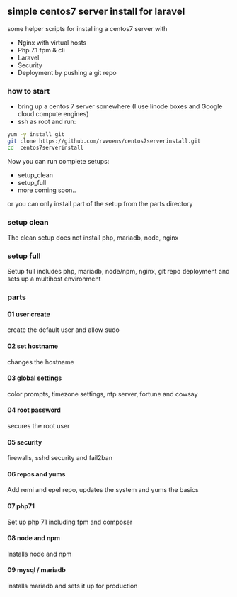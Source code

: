## simple centos7 server install for laravel
some helper scripts for installing a centos7 server with

* Nginx with virtual hosts
* Php 7.1 fpm & cli  
* Laravel
* Security 
* Deployment by pushing a git repo


### how to start

* bring up a centos 7 server somewhere (I use linode boxes and Google cloud compute engines)
* ssh as root and run:

```bash
yum -y install git
git clone https://github.com/rvwoens/centos7serverinstall.git
cd  centos7serverinstall
```

Now you can run complete setups:

- setup_clean
- setup_full
- more coming soon..

or you can only install part of the setup from the parts directory

### setup clean

The clean setup does not install php, mariadb, node, nginx

### setup full

Setup full includes php, mariadb, node/npm, nginx, git repo deployment and sets up a multihost environment


### parts

#### 01 user create
create the default user and allow sudo

#### 02 set hostname
changes the hostname

#### 03 global settings
color prompts, timezone settings, ntp server, fortune and cowsay

#### 04 root password
secures the root user

#### 05 security
firewalls, sshd security and fail2ban

#### 06 repos and yums
Add remi and epel repo, updates the system and yums the basics

#### 07 php71
Set up php 71 including fpm and composer

#### 08 node and npm
Installs node and npm

#### 09 mysql / mariadb
installs mariadb and sets it up for production





 
